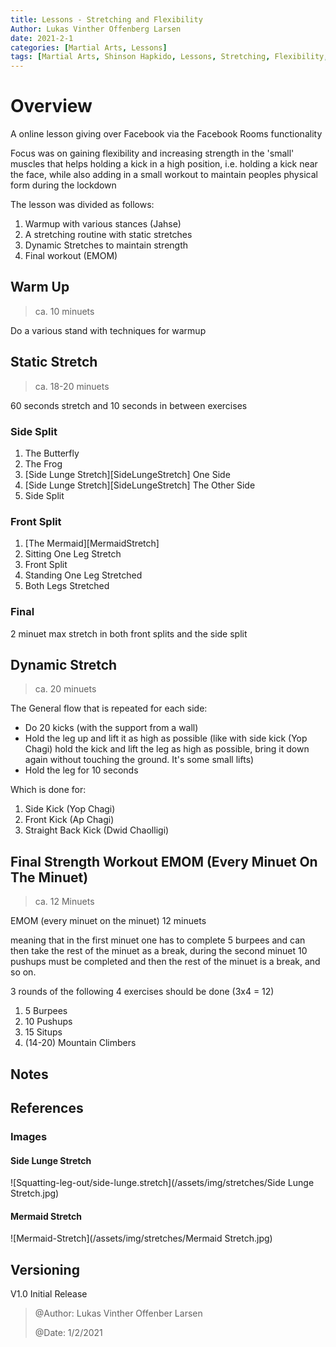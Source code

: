 ```yaml
---
title: Lessons - Stretching and Flexibility
Author: Lukas Vinther Offenberg Larsen
date: 2021-2-1
categories: [Martial Arts, Lessons]
tags: [Martial Arts, Shinson Hapkido, Lessons, Stretching, Flexibility, Strength, Kicks]
---
```


# Overview

A online lesson giving over Facebook via the Facebook Rooms functionality

Focus was on gaining flexibility and increasing strength in the 'small' muscles that helps holding a kick in a high position, i.e. holding a kick near the face, while also adding in a small workout to maintain peoples physical form during the lockdown

The lesson was divided as follows:

1. Warmup with various stances (Jahse)
2. A stretching routine with static stretches
3. Dynamic Stretches to maintain strength
4. Final workout (EMOM)

## Warm Up

> ca. 10 minuets

Do a various stand with techniques for warmup

## Static Stretch

> ca. 18-20 minuets

60 seconds stretch and 10 seconds in between exercises

### Side Split

1. The Butterfly
2. The Frog
3. [Side Lunge Stretch][SideLungeStretch] One Side
4. [Side Lunge Stretch][SideLungeStretch] The Other Side
5. Side Split

### Front Split

1. [The Mermaid][MermaidStretch]
2. Sitting One Leg Stretch
3. Front Split
4. Standing One Leg Stretched
5. Both Legs Stretched

### Final

2 minuet max stretch in both front splits and the side split

## Dynamic Stretch

> ca. 20 minuets

The General flow that is repeated for each side:

- Do 20 kicks (with the support from a wall)
- Hold the leg up and lift it as high as possible (like with side kick (Yop Chagi) hold the kick and lift the leg as high as possible, bring it down again without touching the ground. It's some small lifts)
- Hold the leg for 10 seconds

Which is done for:

1. Side Kick (Yop Chagi)
2. Front Kick (Ap Chagi)
3. Straight Back Kick (Dwid Chaolligi)

## Final Strength Workout EMOM (Every Minuet On The Minuet)

> ca. 12 Minuets

EMOM (every minuet on the minuet) 12 minuets

meaning that in the first minuet one has to complete 5 burpees and can then take the rest of the minuet as a break, during the second minuet 10 pushups must be completed and then the rest of the minuet is a break, and so on.

3 rounds of the following 4 exercises should be done (3x4 = 12)

1. 5 Burpees
2. 10 Pushups
3. 15 Situps
4. (14-20) Mountain Climbers

## Notes

## References

### Images

#### Side Lunge Stretch

![Squatting-leg-out/side-lunge.stretch](/assets/img/stretches/Side Lunge Stretch.jpg)

#### Mermaid Stretch

![Mermaid-Stretch](/assets/img/stretches/Mermaid Stretch.jpg)

## Versioning

V1.0 Initial Release

> @Author: Lukas Vinther Offenber Larsen
>
> @Date: 1/2/2021
